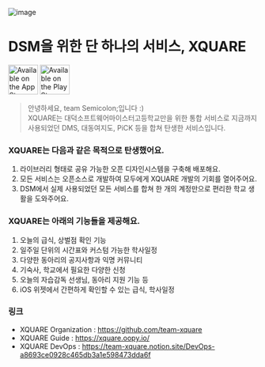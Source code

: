![image](https://user-images.githubusercontent.com/67373938/225011454-59943482-b4f7-4a18-adbe-5cf08d711bd4.gif)
# DSM을 위한 단 하나의 서비스, XQUARE

<a href='https://apps.apple.com/kr/app/xquare/id1633067002'><img alt='Available on the App Store' src='https://user-images.githubusercontent.com/67373938/227817078-7aab7bea-3af0-4930-b341-1a166a39501d.svg' height='60px'/></a> 
<a href='https://play.google.com/store/apps/details?id=com.xquare.xquare_android'><img alt='Available on the Play Store' src='https://user-images.githubusercontent.com/67373938/227817080-0c069757-4000-4e3e-919b-b062e667ecc4.svg' height='60px'/></a>

> 안녕하세요, team Semicolon;입니다 :)  
XQUARE는 대덕소프트웨어마이스터고등학교만을 위한 통합 서비스로 지금까지 사용되었던 DMS, 대동여지도, PiCK 등을 합쳐 탄생한 서비스입니다.

### XQUARE는 다음과 같은 목적으로 탄생했어요.
1. 라이브러리 형태로 공유 가능한 오픈 디자인시스템을 구축해 배포해요.
2. 모든 서비스는 오픈소스로 개발하여 모두에게 XQUARE 개발의 기회를 열어주어요.
3. DSM에서 실제 사용되었던 모든 서비스를 합쳐 한 개의 계정만으로 편리한 학교 생활을 도와주어요.

### XQUARE는 아래의 기능들을 제공해요.
1. 오늘의 급식, 상벌점 확인 기능
2. 일주일 단위의 시간표와 커스텀 가능한 학사일정
3. 다양한 동아리의 공지사항과 익명 커뮤니티
4. 기숙사, 학교에서 필요한 다양한 신청
5. 오늘의 자습감독 선생님, 동아리 지원 기능 등
6. iOS 위젯에서 간편하게 확인할 수 있는 급식, 학사일정

### 링크
* XQUARE Organization : https://github.com/team-xquare 
* XQUARE Guide : https://xquare.oopy.io/
* XQUARE DevOps : https://team-xquare.notion.site/DevOps-a8693ce0928c465db3a1e598473dda6f
